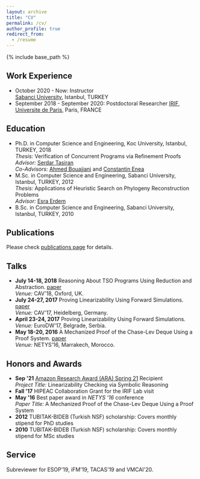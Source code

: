 ```yaml
---
layout: archive
title: "CV"
permalink: /cv/
author_profile: true
redirect_from:
  - /resume
---
```


{% include base_path %}

Work Experience
-----
* October 2020 - Now: Instructor  
[Sabanci University](https://www.sabanciuniv.edu/en/), Istanbul, TURKEY
* September 2018 - September 2020: Postdoctoral Researcher
[IRIF](https://www.irif.fr/), [Universite de Paris](https://u-paris.fr/en/), Paris, FRANCE

Education
-----
* Ph.D. in Computer Science and Engineering, Koc University, Istanbul, TURKEY, 2018  
_Thesis:_ Verification of Concurrent Programs via Refinement Proofs  
_Advisor:_ [Serdar Tasiran](https://www.amazon.jobs/en/pioneers/serdar-t)  
_Co-Advisors:_ [Ahmed Bouajjani](https://www.irif.fr/~abou/) and [Constantin Enea](https://www.irif.fr/~cenea/)
* M.Sc. in Computer Science and Engineering, Sabanci University, Istanbul, TURKEY, 2012  
_Thesis:_ Applications of Heuristic Search on Phylogeny Reconstruction Problems  
_Advisor:_ [Esra Erdem](http://people.sabanciuniv.edu/esraerdem/)
* B.Sc. in Computer Science and Engineering, Sabanci University, Istanbul, TURKEY, 2010


Publications
-----
Please check [publications page](http://www.suhamutluergil.com/publications/) for details.

Talks
-----
* **July 14-18, 2018** Reasoning About TSO Programs Using Reduction and Abstraction. [paper](http://www.suhamutluergil.com/publication/2018-01-cav)  
_Venue:_ CAV'18, Oxford, UK.
* **July 24-27, 2017** Proving Linearizability Using Forward Simulations. [paper](http://www.suhamutluergil.com/publication/2017-01-cav)  
_Venue:_ CAV'17, Heidelberg, Germany.
* **April 23-24, 2017** Proving Linearizability Using Forward Simulations.  
_Venue:_ EuroDW'17, Belgrade, Serbia.
* **May 18-20, 2016** A Mechanized Proof of the Chase-Lev Deque Using a Proof System. [paper](http://www.suhamutluergil.com/publication/2016-01-netys)  
_Venue:_ NETYS'16, Marrakech, Morocco.


Honors and Awards
-----
* **Sep '21** [Amazon Research Award (ARA) Spring 21](https://www.amazon.science/research-awards/program-updates/spring-2021-amazon-research-awards-recipients-announced) Recipient  
_Project Title:_ Linearizability Checking via Symbolic Reasoning
* **Fall '17** HIPEAC Collaboration Grant for the IRIF Lab visit
* **May '16** Best paper award in _NETYS '16_ conference  
_Paper Title:_ A Mechanized Proof of the Chase-Lev Deque Using a Proof System
* **2012** TUBITAK-BIDEB (Turkish NSF) scholarship: Covers monthly stipend for PhD studies
* **2010** TUBITAK-BIDEB (Turkish NSF) scholarship: Covers monthly stipend for MSc studies

Service
-----
Subreviewer for ESOP'19, iFM'19, TACAS'19 and VMCAI'20.